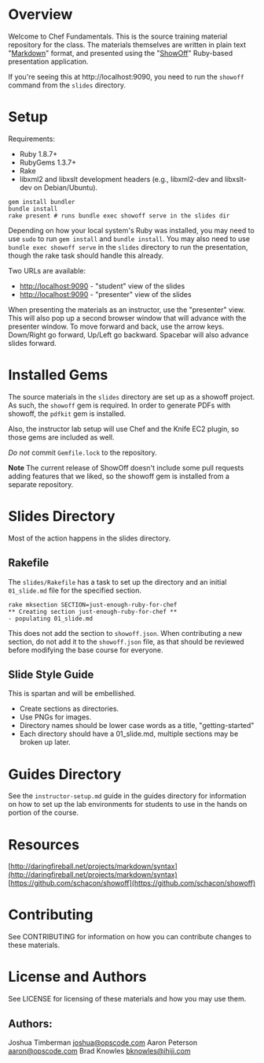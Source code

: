 # Overview

Welcome to Chef Fundamentals. This is the source training material
repository for the class. The materials themselves are written in
plain text "[Markdown](http://daringfireball.net/projects/markdown/)"
format, and presented using the
"[ShowOff](https://github.com/schacon/showoff)" Ruby-based presentation
application.

If you're seeing this at http://localhost:9090, you need to run the
`showoff` command from the `slides` directory.

# Setup

Requirements:

* Ruby 1.8.7+
* RubyGems 1.3.7+
* Rake
* libxml2 and libxslt development headers (e.g., libxml2-dev and
  libxslt-dev on Debian/Ubuntu).

```
gem install bundler
bundle install
rake present # runs bundle exec showoff serve in the slides dir
```

Depending on how your local system's Ruby was installed, you may need
to use `sudo` to run `gem install` and `bundle install`. You may also
need to use `bundle exec showoff serve` in the `slides` directory to
run the presentation, though the rake task should handle this already.

Two URLs are available:

* [http://localhost:9090](http://localhost:9090) - "student" view of the slides
* [http://localhost:9090](http://localhost:9090) - "presenter" view of the slides

When presenting the materials as an instructor, use the "presenter"
view. This will also pop up a second browser window that will advance
with the presenter window. To move forward and back, use the arrow
keys. Down/Right go forward, Up/Left go backward. Spacebar will also
advance slides forward.

# Installed Gems

The source materials in the `slides` directory are set up as a showoff
project. As such, the `showoff` gem is required. In order to generate
PDFs with showoff, the `pdfkit` gem is installed.

Also, the instructor lab setup will use Chef and the Knife EC2 plugin,
so those gems are included as well.

*Do not* commit `Gemfile.lock` to the repository.

**Note** The current release of ShowOff doesn't include some pull
  requests adding features that we liked, so the showoff gem is
  installed from a separate repository.

# Slides Directory

Most of the action happens in the slides directory.

## Rakefile

The `slides/Rakefile` has a task to set up the directory and an
initial `01_slide.md` file for the specified section.

    rake mksection SECTION=just-enough-ruby-for-chef
    ** Creating section just-enough-ruby-for-chef **
    - populating 01_slide.md

This does not add the section to `showoff.json`. When contributing a new
section, do not add it to the `showoff.json` file, as that should be
reviewed before modifying the base course for everyone.

## Slide Style Guide

This is spartan and will be embellished.

* Create sections as directories.
* Use PNGs for images.
* Directory names should be lower case words as a title, "getting-started"
* Each directory should have a 01_slide.md, multiple sections may be
  broken up later.

# Guides Directory

See the `instructor-setup.md` guide in the guides directory for
information on how to set up the lab environments for students to use
in the hands on portion of the course.

# Resources

[http://daringfireball.net/projects/markdown/syntax](http://daringfireball.net/projects/markdown/syntax)
[https://github.com/schacon/showoff](https://github.com/schacon/showoff)

# Contributing

See CONTRIBUTING for information on how you can contribute changes to
these materials.

# License and Authors

See LICENSE for licensing of these materials and how you may use
them.

## Authors:

Joshua Timberman <joshua@opscode.com>
Aaron Peterson <aaron@opscode.com>
Brad Knowles <bknowles@ihiji.com>
